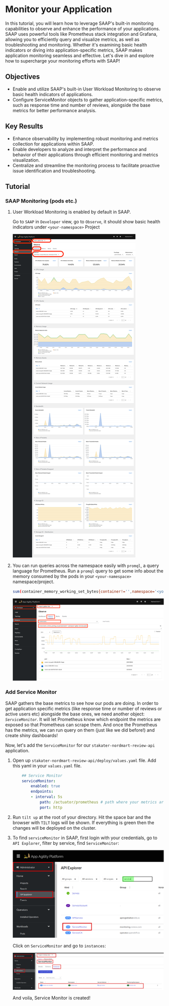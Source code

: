# Monitor your Application

In this tutorial, you will learn how to leverage SAAP's built-in monitoring capabilities to observe and enhance the performance of your applications. SAAP uses powerful tools like Prometheus stack integration and Grafana, allowing you to efficiently query and visualize metrics, as well as troubleshooting and monitoring. Whether it's examining basic health indicators or diving into application-specific metrics, SAAP makes application monitoring seamless and effective. Let's dive in and explore how to supercharge your monitoring efforts with SAAP!

## Objectives

- Enable and utilize SAAP's built-in User Workload Monitoring to observe basic health indicators of applications.
- Configure ServiceMonitor objects to gather application-specific metrics, such as response time and number of reviews, alongside the base metrics for better performance analysis.

## Key Results

- Enhance observability by implementing robust monitoring and metrics collection for applications within SAAP.
- Enable developers to analyze and interpret the performance and behavior of their applications through efficient monitoring and metrics visualization.
- Centralize and streamline the monitoring process to facilitate proactive issue identification and troubleshooting.

## Tutorial

### SAAP Monitoring (pods etc.)

1. User Workload Monitoring is enabled by default in SAAP.

    Go to `SAAP` in `Developer` view, go to `Observe`, it should show basic health indicators under `<your-namespace>` Project

    ![product-review-default-metrics](images/product-review-default-metrics.png)

1. You can run queries across the namespace easily with `promql`, a query language for Prometheus. Run a `promql` query to get some info about the memory consumed by the pods in your `<your-namespace>` namespace/project.

    ```bash
    sum(container_memory_working_set_bytes{container!='',namespace='<your-namespace'}) by (pod)
    ```

    ![product-review-promql](images/product-review-promql.png)

### Add Service Monitor

SAAP gathers the base metrics to see how our pods are doing. In order to get application specific metrics (like response time or number of reviews or active users etc) alongside the base ones, we need another object: _`ServiceMonitor`_. It will let Prometheus know which endpoint the metrics are exposed so that Prometheus can scrape them. And once the Prometheus has the metrics, we can run query on them (just like we did before!) and create shiny dashboards!

Now, let's add the `ServiceMonitor` for our `stakater-nordmart-review-api` application.

1. Open up `stakater-nordmart-review-api/deploy/values.yaml` file. Add this yaml in your `values.yaml` file.

    ```yaml
        ## Service Monitor
        serviceMonitor:
            enabled: true
            endpoints:
            - interval: 5s
                path: /actuator/prometheus # path where your metrics are exposed
                port: http
    ```

1. Run `tilt up` at the root of your directory. Hit the space bar and the browser with `TILT` logs will be shown. If everything is green then the changes will be deployed on the cluster.

1. To find `serviceMonitor` in SAAP, first login with your credentials, go to `API Explorer`, filter by service, find `ServiceMonitor`:

    ![search service monitor](images/search-service-monitor.png)

    Click on `ServiceMonitor` and go to `instances`:

    ![service monitor instance](images/service-monitor-instance.png)

    And voila, Service Monitor is created!
